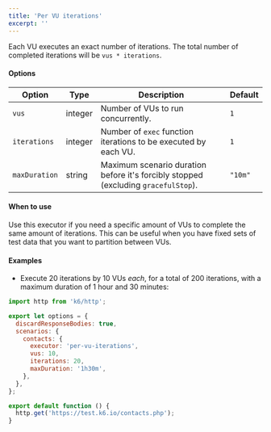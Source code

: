 ```yaml
---
title: 'Per VU iterations'
excerpt: ''
---
```


Each VU executes an exact number of iterations. The total number of completed
iterations will be `vus * iterations`.

#### Options

| Option        | Type    | Description                                                                        | Default |
| ------------- | ------- | ---------------------------------------------------------------------------------- | ------- |
| `vus`         | integer | Number of VUs to run concurrently.                                                 | `1`     |
| `iterations`  | integer | Number of `exec` function iterations to be executed by each VU.                    | `1`     |
| `maxDuration` | string  | Maximum scenario duration before it's forcibly stopped (excluding `gracefulStop`). | `"10m"` |

#### When to use

Use this executor if you need a specific amount of VUs to complete the same amount of
iterations. This can be useful when you have fixed sets of test data that you want to
partition between VUs.

#### Examples

- Execute 20 iterations by 10 VUs _each_, for a total of 200 iterations, with a
  maximum duration of 1 hour and 30 minutes:

<div class="code-group" data-props='{"labels": [ "per-vu-iters.js" ], "lineNumbers": "[true]"}'>

```js
import http from 'k6/http';

export let options = {
  discardResponseBodies: true,
  scenarios: {
    contacts: {
      executor: 'per-vu-iterations',
      vus: 10,
      iterations: 20,
      maxDuration: '1h30m',
    },
  },
};

export default function () {
  http.get('https://test.k6.io/contacts.php');
}
```

</div>
